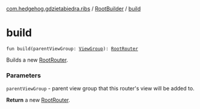 [com.hedgehog.gdzietabiedra.ribs](../index.md) / [RootBuilder](index.md) / [build](./build.md)

# build

`fun build(parentViewGroup: `[`ViewGroup`](https://developer.android.com/reference/android/view/ViewGroup.html)`): `[`RootRouter`](../-root-router/index.md)

Builds a new [RootRouter](../-root-router/index.md).

### Parameters

`parentViewGroup` - parent view group that this router's view will be added to.

**Return**
a new [RootRouter](../-root-router/index.md).

